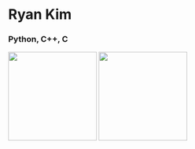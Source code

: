 #  Ryan Kim
### Python, C++, C

<p>
  <img height="180em" src="https://github-readme-stats.vercel.app/api/top-langs/?username=hootloot&langs_count=10&theme=tokyonight&layout=compact" />
  <img height="180em" src="https://github-readme-stats.vercel.app/api?username=hootloot&show_icons=true&theme=tokyonight&layout=compact" />
</p>
